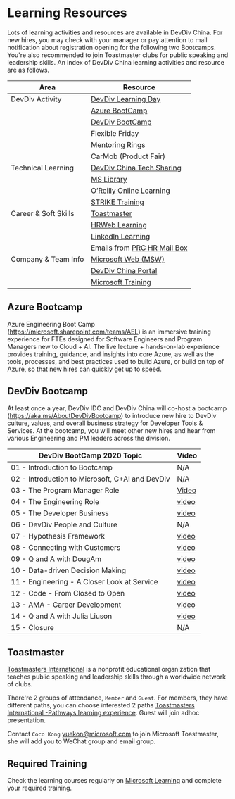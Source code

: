 # Learning Resources

Lots of learning activities and resources are available in DevDiv China. For new hires, you may check with your manager or pay attention to mail notification about registration opening for the following two Bootcamps. You're also recommended to join Toastmaster clubs for public speaking and leadership skills. An index of DevDiv China learning activities and resource are as follows.

|Area|Resource|
|----|--------|
|DevDiv Activity|[DevDiv Learning Day](https://microsoft.sharepoint.com/teams/DevDivLearningDay)|
||[Azure BootCamp](#azure-bootcamp)|
||[DevDiv BootCamp](#devdiv-bootcamp)|
||Flexible Friday​|
||Mentoring Rings​|
||CarMob (Product Fair)|
|Technical Learning​|[DevDiv China Tech Sharing​](./Engineering%20track/Day%206%20Engineer%20Tech%20Ramp.md)|
||[MS Library](https://aka.ms/mslibrary)|
||[O’Reilly Online Learning​](https://learning.oreilly.com/)|
||[STRIKE Training​](https://aka.ms/strike/training)|
|Career & Soft Skills|[Toastmaster](#toastmaster)|
||[HRWeb Learning​](https://microsoft.sharepoint.com/sites/infopedia)|
||[LinkedIn Learning​](https://www.linkedin.com/learning/)|
||Emails from [PRC HR Mail Box​](mailto:hrmail@microsoft.com)|
|Company & Team Info​|[Microsoft Web (MSW)​](https://microsoft.sharepoint.com/)|
||[DevDiv China Portal](https://microsoftapc.sharepoint.com/teams/DevDivChina/SitePages/About-DevDiv-China.aspx)|
||[Microsoft Training](#required-training)|

## Azure Bootcamp 

Azure Engineering Boot Camp (https://microsoft.sharepoint.com/teams/AEL) is an immersive training experience for FTEs designed for Software Engineers and Program Managers new to Cloud + AI. The live lecture + hands-on-lab experience provides training, guidance, and insights into core Azure, as well as the tools, processes, and best practices used to build Azure, or build on top of Azure, so that new hires can quickly get up to speed. 

## DevDiv Bootcamp
At least once a year, DevDiv IDC and DevDiv China will co-host a bootcamp (https://aka.ms/AboutDevDivBootcamp) to introduce new hire to DevDiv culture, values, and overall business strategy for Developer Tools & Services. At the bootcamp, you will meet other new hires and hear from various Engineering and PM leaders across the division.

|DevDiv BootCamp 2020 Topic|Video|
|-----|-----|
|01 - Introduction to Bootcamp|N/A|
|02 - Introduction to Microsoft, C+AI and DevDiv|N/A|
|03 - The Program Manager Role|[Video](https://web.microsoftstream.com/video/10f7a3ff-0400-9fb2-7171-f1eb1d915a5d)|
|04 - The Engineering Role|[video](https://web.microsoftstream.com/video/475da1ff-0400-9fb2-6355-f1eb1d9fdf10)|
|05 - The Developer Business|[video](https://web.microsoftstream.com/video/a438a4ff-0400-9fb2-8eaf-f1eb1d9f3531)|
|06 - DevDiv People and Culture|N/A|
|07 - Hypothesis Framework|[video](https://web.microsoftstream.com/video/a438a4ff-0400-9fb2-8751-f1eb1e4ed9d3)|
|08 - Connecting with Customers|[video](https://web.microsoftstream.com/video/7813a4ff-0400-9fb2-bb2e-f1eb1e5612b5)|
|09 - Q and A with DougAm|[video](https://web.microsoftstream.com/video/6715a4ff-0400-9fb2-1d04-f1eb1e664a01)|
|10 - Data-driven Decision Making|[video](https://web.microsoftstream.com/video/8855a1ff-0400-9fb5-ffc0-f1eb1e71267d)|
|11 - Engineering - A Closer Look at Service|[video](https://web.microsoftstream.com/video/43f7a3ff-0400-9fb2-cdc6-f1eb1f15f05b)|
|12 - Code - From Closed to Open|[video](https://web.microsoftstream.com/video/43f7a3ff-0400-9fb2-679f-f1eb1f1e7bfe)|
|13 - AMA - Career Development|[video](https://web.microsoftstream.com/video/43f7a3ff-0400-9fb2-7325-f1eb1f3e8881)|
|14 - Q and A with Julia Liuson|[video](https://web.microsoftstream.com/video/475da1ff-0400-9fb2-58a6-f1eb1f3dfe76)|
|15 - Closure|N/A|

## Toastmaster

[Toastmasters International](https://www.toastmasters.org/about/all-about-toastmasters) is a nonprofit educational organization that teaches public speaking and leadership skills through a worldwide network of clubs. 

There're 2 groups of attendance, `Member` and `Guest`. For members, they have different paths, you can choose interested 2 paths [Toastmasters International -Pathways learning experience](https://www.toastmasters.org/pathways-overview). Guest will join adhoc presentation.

Contact `Coco Kong` <yuekon@microsoft.com> to join Microsoft Toastmaster, she will add you to WeChat group and email group. 

## Required Training

Check the learning courses regularly on [Microsoft Learning](https://microsoft.sharepoint.com/sites/infopedia) and complete your required training.
